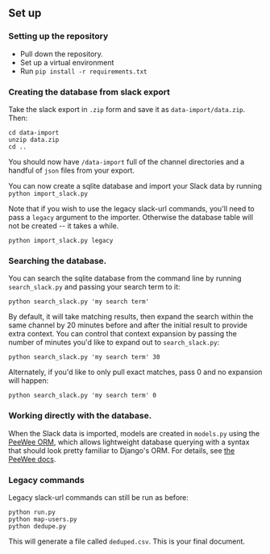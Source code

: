 ## Set up

### Setting up the repository

* Pull down the repository.
* Set up a virtual environment
* Run `pip install -r requirements.txt`

### Creating the database from slack export

Take the slack export in `.zip` form and save it as `data-import/data.zip`. Then:

```
cd data-import
unzip data.zip
cd ..
```

You should now have `/data-import` full of the channel directories and a handful of `json` files from your export.

You can now create a sqlite database and import your Slack data by running `python import_slack.py`

Note that if you wish to use the legacy slack-url commands, you'll need to pass a `legacy` argument to the importer.
Otherwise the database table will not be created -- it takes a while.

`python import_slack.py legacy`


### Searching the database.

You can search the sqlite database from the command line by running `search_slack.py` and passing your search term to it:

`python search_slack.py 'my search term'` 

By default, it will take matching results, then expand the search within the same channel by 20 minutes 
before and after the initial result to provide extra context. You can control that context expansion by passing the number of minutes
you'd like to expand out to `search_slack.py`:

`python search_slack.py 'my search term' 30`

Alternately, if you'd like to only pull exact matches, pass 0 and no expansion will happen:

`python search_slack.py 'my search term' 0`


### Working directly with the database.
When the Slack data is imported, models are created in `models.py` using the [PeeWee ORM](http://docs.peewee-orm.com/en/latest/index.html), 
which allows lightweight database querying with a syntax that should look pretty familiar to Django's ORM. 
For details, see [the PeeWee docs](http://docs.peewee-orm.com/en/latest/peewee/quickstart.html#retrieving-data).


### Legacy commands

Legacy slack-url commands can still be run as before:

```
python run.py
python map-users.py
python dedupe.py
```

This will generate a file called `deduped.csv`. This is your final document.
